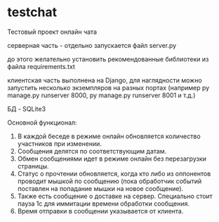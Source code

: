 # testchat

Тестовый проект онлайн чата

серверная часть - отдельно запускается файл server.py

до этого желательно установить рекомендованные библиотеки из файла requirements.txt

клиентская часть выполнена на Django, для наглядности можно запустить несколько экземпляров на разных портах (например py manage.py runserver 8000, 
py manage.py runserver 8001 и т.д.)

БД - SQLite3

Основной функционал: 
1. В каждой беседе в режиме онлайн обновляется количество участников при изменении.
2. Сообщения делятся по соответствующим датам.
3. Обмен сообщениями идет в режиме онлайн без перезагрузки страницы.
4. Статус о прочтении обновляется, когда кто либо из оппонентов проводит мышкой по сообщению (пока обработчик событий поставлен на попадание мышки на новое сообщение).
5. Также есть сообщение о доставке на сервер. Специально стоит пауза 1с для иммитации времени обработки сообщения.
6. Время отправки в сообщении указывается от клиента.
